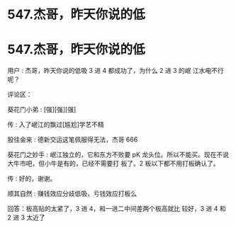 # 547.杰哥，昨天你说的低

# 547.杰哥，昨天你说的低

用户 : 杰哥，昨天你说的低吸 3 进 4 都成功了，为什么 2 进 3 的岷 江水电不行呢？

评论区：

葵花门小弟 : [强][强][强]

传 : 入了岷江的飘过[尴尬]学艺不精

股往金来 : 德新交运这笔佩服得无法，杰哥 666

葵花门之妙手 : 岷江独立的，它和东方不败要 pK 龙头位。所以不能买。现在不说大牛市吧，但小牛是有的，已经不需要打 板了。2 板以下都不用打板确认了。

传 : 好的，谢谢。

顺其自然 : 赚钱效应分歧低吸，亏钱效应打板么

回答：板高贴的太紧了，3 进 4，和一进二中间差两个板高就比 较好，3 进 4 和 2 进 3 太近了